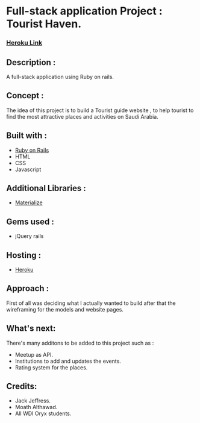 # Full-stack application Project : Tourist Haven.


### [ Heroku Link](https://touristhaven.herokuapp.com/)

## Description :

A full-stack application using Ruby on rails.

## Concept :

The idea of this project is to build a Tourist guide website , to help tourist to find the most attractive places and activities on Saudi Arabia. 

## Built with :

- [Ruby on Rails](https://rubyonrails.org/)
- HTML
- CSS
- Javascript 

## Additional Libraries :

- [Materialize ](https://materializecss.com)

## Gems used :

- jQuery rails

## Hosting :

- [Heroku](https://www.heroku.com/)


## Approach :

First of all was deciding what I actually wanted to build after that the wireframing for the models and website pages.

## What's next:

There's many additons to be added to this project such as : 
- Meetup as API.
- Institutions to add and updates the events.
- Rating system for the places.

## Credits:
- Jack Jeffress.
- Moath Althawad.
- All WDI Oryx students.
